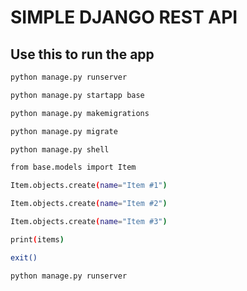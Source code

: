 # SIMPLE DJANGO REST API

## Use this to run the app

```bash
python manage.py runserver
```

```bash
python manage.py startapp base
```

```bash
python manage.py makemigrations
```

```bash
python manage.py migrate
```

```bash
python manage.py shell
```

```bash
from base.models import Item
```

```bash
Item.objects.create(name="Item #1")
```

```bash
Item.objects.create(name="Item #2")
```

```bash
Item.objects.create(name="Item #3")
```

```bash
print(items)
```

```bash
exit()
```

```bash
python manage.py runserver
```

